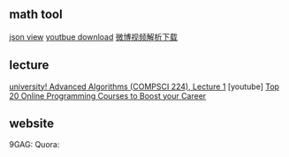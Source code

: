 
## math tool

[json view](http://www.jsoneditoronline.org/)
[youtbue download](https://www.onlinevideoconverter.com/video-converter)
[微博视频解析下载](http://www.weibovideo.com/)

## lecture

[university! Advanced Algorithms (COMPSCI 224), Lecture 1](https://youtu.be/0JUN9aDxVmI)
[youtube]
[Top 20 Online Programming Courses to Boost your Career](https://www.javacodegeeks.com/2016/01/top-20-online-programming-courses-to-boost-your-career.html)

## website
9GAG:
Quora:
